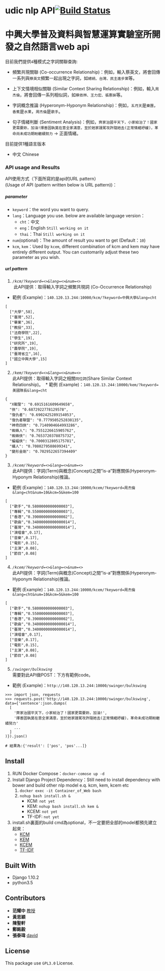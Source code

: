 # udic nlp API[![Build Status](https://travis-ci.org/UDICatNCHU/PTT_KCM_API.svg?branch=master)](https://travis-ci.org/UDICatNCHU/PTT_KCM_API)

# 中興大學普及資料與智慧運算實驗室所開發之自然語言web api
目前我們提供`4`種模式之字詞關聯查詢:

* 頻繁共現關聯 (Co-occurrence Relationship)：例如，輸入蔡英文，將會回傳一系列與`蔡英文`頻繁一起出現之字詞，如`總統、台灣、民主進步黨`等。
  

* 上下文情境相似關聯 (Similar Context Sharing Relationship)：例如，輸入`周杰倫`，將會回傳一系列相似詞，如`蔡依林、王力宏、張惠妹`等。

* 字詞概念推論 (Hyperonym-Hyponym Relationship)：例如，`五月天`是`樂團`，`香蕉`是`水果`，`周杰倫`是`歌手`。

* 句子情緒判斷 (Sentiment Analysis)：例如，`齊家治國平天下，小家給治了！國家更需要妳，加油!擇善固執莫在意全家滿意，至於她家謾駡攻許隨她去(正常情緒紓緩)，革命尚未成功期盼繼續努力` -> 正面情緒。

目前提供1種語言版本
* 中文 Chinese

### API usage and Results

API使用方式（下面所寫的是api的URL pattern）  
(Usage of API (pattern written below is URL pattern))：

##### parameter

* `keyword`：the word you want to query.
* `lang`：Language you use. below are available language version：
  * `cht`：中文
  * `eng`：English `Still working on it`
  * `thai`：Thai `Still working on it`
* `num`(optional)：The amount of result you want to get (Default：`10`)
* `kcm`, `kem`：Used by `kcem`, different combination of kcm and kem may have entirely different output. You can customarily adjust these two parameter as you wish.

##### url pattern

1. *`/kcm/?keyword=<>&lang=<>&num=<>`*  
  此API提供：取得輸入字詞之頻繁共現詞 (Co-Occurrence Relationship)
  * 範例 (Example)：`140.120.13.244:10000/kcm/?keyword=中興大學&lang=cht`

  ```
  [
    ["大學",58],
    ["臺灣",52],
    ["畢業",36],
    ["教授",33],
    ["法商學院",22],
    ["學生",19],
    ["研究所",19],
    ["農學院",19],
    ["臺灣省立",16],
    ["國立中興大學",15]
  ]
  ```

2. *`/kem/?keyword=<>&lang=<>&num=<>`*  
 此API提供：取得輸入字詞之相關`同位詞`(Share Similar Context Relationship)。
  * 範例 (Example)：`140.120.13.244:10000/kem/?keyword=美國隊長&lang=cht`

  ```
  {
    "X戰警": "0.6915161609649658",
    "俠": "0.6872922778129578",
    "復仇者": "0.6902425289154053",
    "復仇者聯盟": "0.7779505252838135",
    "神奇四俠": "0.7140904664993286",
    "蜘蛛人": "0.7551226615905762",
    "蜘蛛俠": "0.7653720378875732",
    "蝙蝠俠": "0.7000312805175781",
    "蟻人": "0.7080279588699341",
    "變形金剛": "0.7029522657394409"
  }
  ```

3. *`/kcem/?keyword=<>&lang=<>&num=<>`*  
 此API提供：字詞(Term)與概念(Concept)之間”is-a”對應關係(Hyperonym-Hyponym Relationship)推論。
  * 範例 (Example)：`140.120.13.244:10000/kcem/?keyword=周杰倫&lang=cht&num=10&kcm=5&kem=100`

  ```
  [
    ["歌手","0.5800000000000003"],
    ["專輯","0.5500000000000003"],
    ["香港","0.3900000000000002"],
    ["歌曲","0.34000000000000014"],
    ["臺灣","0.34000000000000014"],
    ["演唱會",0.17],
    ["音樂",0.17],
    ["電影",0.15],
    ["主演",0.08],
    ["節目",0.08]
  ]
  ```

4. *`/kcem/?keyword=<>&lang=<>&num=<>`*  
 此API提供：字詞(Term)與概念(Concept)之間”is-a”對應關係(Hyperonym-Hyponym Relationship)推論。
  * 範例 (Example)：`140.120.13.244:10000/kcem/?keyword=周杰倫&lang=cht&num=10&kcm=5&kem=100`

  ```
  [
    ["歌手","0.5800000000000003"],
    ["專輯","0.5500000000000003"],
    ["香港","0.3900000000000002"],
    ["歌曲","0.34000000000000014"],
    ["臺灣","0.34000000000000014"],
    ["演唱會",0.17],
    ["音樂",0.17],
    ["電影",0.15],
    ["主演",0.08],
    ["節目",0.08]
  ]
  ```
5. *`/swinger/bulkswing`*  
 需要對此API做POST：下方有範例code。
  * 範例 (Example)：`http://140.120.13.244:10000/swinger/bulkswing`

  ```
  >>> import json, requests
  >>> requests.post('http://140.120.13.244:10000/swinger/bulkswing', data={'sentence':json.dumps(
    [
      '齊家治國平天下，小家給治了！國家更需要妳，加油!',
      '擇善固執莫在意全家滿意，至於她家謾駡攻許隨她去(正常情緒紓緩)，革命未成功期盼繼續努力'
      ...
    ]
  )}).json()
  
  # 結果為:{'result': ['pos', 'pos'...]}
  ```

## Install  
1. RUN Docker Compose：`docker-comose up -d`
2. Install Django Project Dependency：Still need to install dependency with bower and build other nlp model e.q. kcm, kem, kcem etc
    1. `docker exec -it Container_of_Web bash`
    2. `nohup bash install.sh &`
        * KCM: `not yet`
        * KEM: `nohup bash install.sh kem &`
        * KCEM: `not yet`
        * TF-IDF: `not yet`
3. install.sh裏面的build cmd為optional，不一定要把全部的model都預先建立起來：
    * [KCM](https://github.com/UDICatNCHU/KCM)
    * [KEM](https://github.com/UDICatNCHU/KEM)
    * [KCEM](https://github.com/UDICatNCHU/kcem)
    * [TF-IDF](https://github.com/udicatnchu/tf-idf)

## Built With

* Django 1.10.2
* python3.5

## Contributors

* **范耀中** [教授](http://web.nchu.edu.tw/~yfan/)
* **黃思穎**
* **陳聖軒**
* **鄭銘毅**
* **張泰瑋** [david](https://github.com/david30907d)

## License

This package use `GPL3.0` License.